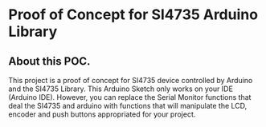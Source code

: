 # Proof of Concept for SI4735 Arduino Library 


## About this POC.

This project is a proof of concept for SI4735 device controlled by Arduino and the SI4735 Library. This Arduino Sketch only works on your IDE (Arduino IDE). However, you can replace the Serial Monitor functions that deal the SI4735 and arduino with functions that will manipulate the LCD, encoder and push buttons appropriated for your project.  


